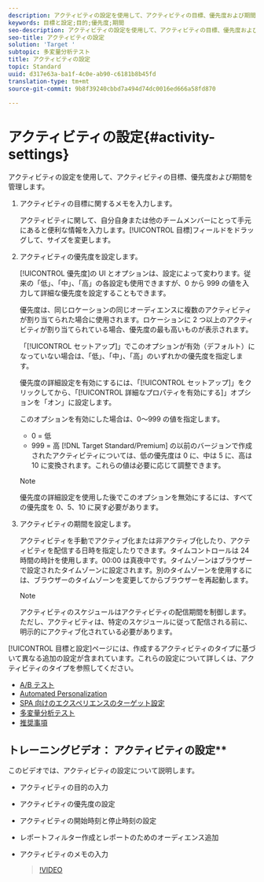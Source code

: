 ```yaml
---
description: アクティビティの設定を使用して、アクティビティの目標、優先度および期間を管理します。
keywords: 目標と設定;目的;優先度;期間
seo-description: アクティビティの設定を使用して、アクティビティの目標、優先度および期間を管理します。
seo-title: アクティビティの設定
solution: 'Target '
subtopic: 多変量分析テスト
title: アクティビティの設定
topic: Standard
uuid: d317e63a-ba1f-4c0e-ab90-c6181b8b45fd
translation-type: tm+mt
source-git-commit: 9b8f39240cbbd7a494d74dc0016ed666a58fd870

---
```



# アクティビティの設定{#activity-settings}

アクティビティの設定を使用して、アクティビティの目標、優先度および期間を管理します。

1. アクティビティの目標に関するメモを入力します。

   アクティビティに関して、自分自身または他のチームメンバーにとって手元にあると便利な情報を入力します。[!UICONTROL 目標]フィールドをドラッグして、サイズを変更します。
1. アクティビティの優先度を設定します。

   [!UICONTROL 優先度]の UI とオプションは、設定によって変わります。従来の「低」、「中」、「高」の各設定も使用できますが、0 から 999 の値を入力して詳細な優先度を設定することもできます。

   優先度は、同じロケーションの同じオーディエンスに複数のアクティビティが割り当てられた場合に使用されます。ロケーションに 2 つ以上のアクティビティが割り当てられている場合、優先度の最も高いものが表示されます。

   「[!UICONTROL セットアップ]」でこのオプションが有効（デフォルト）になっていない場合は、「低」、「中」、「高」のいずれかの優先度を指定します。

   優先度の詳細設定を有効にするには、「[!UICONTROL セットアップ]」をクリックしてから、「[!UICONTROL 詳細なプロパティを有効にする]」オプションを「オン」に設定します。

   このオプションを有効にした場合は、0～999 の値を指定します。

   * 0 = 低
   * 999 = 高
   [!DNL Target Standard/Premium] の以前のバージョンで作成されたアクティビティについては、低の優先度は 0 に、中は 5 に、高は 10 に変換されます。これらの値は必要に応じて調整できます。

   >[!NOTE]
   >
   >優先度の詳細設定を使用した後でこのオプションを無効にするには、すべての優先度を 0、5、10 に戻す必要があります。

1. アクティビティの期間を設定します。

   アクティビティを手動でアクティブ化または非アクティブ化したり、アクティビティを配信する日時を指定したりできます。タイムコントロールは 24 時間の時計を使用します。00:00 は真夜中です。タイムゾーンはブラウザーで設定されたタイムゾーンに設定されます。別のタイムゾーンを使用するには、ブラウザーのタイムゾーンを変更してからブラウザーを再起動します。

   >[!NOTE]
   >
   >アクティビティのスケジュールはアクティビティの配信期間を制御します。ただし、アクティビティは、特定のスケジュールに従って配信される前に、明示的にアクティブ化されている必要があります。

[!UICONTROL 目標と設定]ページには、作成するアクティビティのタイプに基づいて異なる追加の設定が含まれています。これらの設定について詳しくは、アクティビティのタイプを参照してください。

* [A/B テスト](../c-activities/t-test-ab/t-test-create-ab/ab-goals-and-settings.md#reference_B25389FD6F3A4989801E740364B089CC)
* [Automated Personalization](../c-activities/t-automated-personalization/automated-personalization.md#task_8AAF837796D74CF893CA2F88BA1491C9)
* [SPA 向けのエクスペリエンスのターゲット設定](../c-activities/t-experience-target/t-xt-create/xt-goals-and-settings.md#reference_B25389FD6F3A4989801E740364B089CC)
* [多変量分析テスト](../c-activities/c-multivariate-testing/t-create-multivariate-test/goals-and-settings.md#reference_B25389FD6F3A4989801E740364B089CC)
* [推奨事項](../c-recommendations/t-create-recs-activity/recs-activity-settings.md#reference_3FDA8388CEEC4159949151C1829E2FBB)

## トレーニングビデオ： アクティビティの設定**

このビデオでは、アクティビティの設定について説明します。

* アクティビティの目的の入力
* アクティビティの優先度の設定
* アクティビティの開始時刻と停止時刻の設定
* レポートフィルター作成とレポートのためのオーディエンス追加
* アクティビティのメモの入力

   >[!VIDEO](https://video.tv.adobe.com/v/17381)
